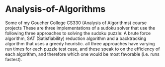 # Analysis-of-Algorithms
Some of my Goucher College CS330 (Analysis of Algorithms) course projects
These are three implementations of a sudoku solver that use the following three approaches to solving the sudoku puzzle:
A brute force algorithm, SAT (Satisfiability) reduction algorithm and a backtracking algorithm that uses  a greedy heuristic.
all three approaches have varying run times for each puzzle test case, and these speak to on the efficiency of each algorithm, and therefore which one would
be most favorable (i.e. runs fastest).
